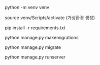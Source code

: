python -m venv venv

source venv/Scripts/activate (가상환경 생성)

pip install -r requirements.txt

python manage.py makemigrations

python manage.py migrate

python manage.py runserver